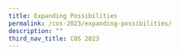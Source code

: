 ```yaml
---
title: Expanding Possibilities
permalink: /cos-2023/expanding-possibilities/
description: ""
third_nav_title: COS 2023
---
```

